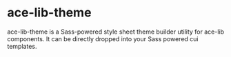 # ace-lib-theme
ace-lib-theme is a Sass-powered style sheet theme builder utility for ace-lib components. It can be directly dropped into your Sass powered cui templates.
